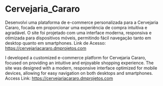 # Cervejaria_Cararo

Desenvolvi uma plataforma de e-commerce personalizada para a Cervejaria Cararo, focada em proporcionar uma experiência de compra intuitiva e agradável. O site foi projetado com uma interface moderna, responsiva e otimizada para dispositivos móveis, permitindo fácil navegação tanto em desktop quanto em smartphones. 
Link de Acesso: https://cervejariacararo.dmprojetos.com

I developed a customized e-commerce platform for Cervejaria Cararo, focused on providing an intuitive and enjoyable shopping experience. The site was designed with a modern, responsive interface optimized for mobile devices, allowing for easy navigation on both desktops and smartphones.
Access Link: https://cervejariacararo.dmprojetos.com
